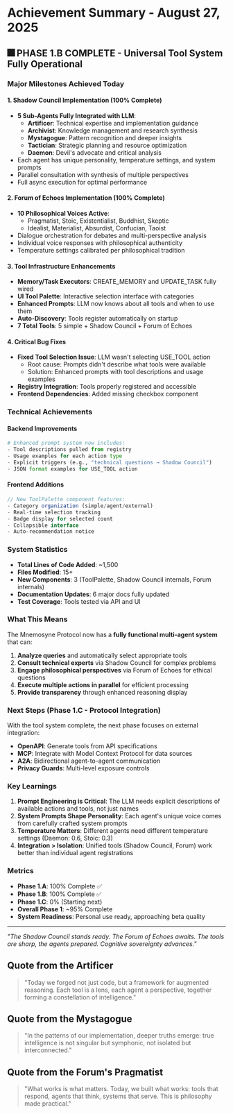 # Achievement Summary - August 27, 2025

## 🎆 PHASE 1.B COMPLETE - Universal Tool System Fully Operational

### Major Milestones Achieved Today

#### 1. Shadow Council Implementation (100% Complete)
- **5 Sub-Agents Fully Integrated with LLM**:
  - **Artificer**: Technical expertise and implementation guidance
  - **Archivist**: Knowledge management and research synthesis  
  - **Mystagogue**: Pattern recognition and deeper insights
  - **Tactician**: Strategic planning and resource optimization
  - **Daemon**: Devil's advocate and critical analysis
- Each agent has unique personality, temperature settings, and system prompts
- Parallel consultation with synthesis of multiple perspectives
- Full async execution for optimal performance

#### 2. Forum of Echoes Implementation (100% Complete)
- **10 Philosophical Voices Active**:
  - Pragmatist, Stoic, Existentialist, Buddhist, Skeptic
  - Idealist, Materialist, Absurdist, Confucian, Taoist
- Dialogue orchestration for debates and multi-perspective analysis
- Individual voice responses with philosophical authenticity
- Temperature settings calibrated per philosophical tradition

#### 3. Tool Infrastructure Enhancements
- **Memory/Task Executors**: CREATE_MEMORY and UPDATE_TASK fully wired
- **UI Tool Palette**: Interactive selection interface with categories
- **Enhanced Prompts**: LLM now knows about all tools and when to use them
- **Auto-Discovery**: Tools register automatically on startup
- **7 Total Tools**: 5 simple + Shadow Council + Forum of Echoes

#### 4. Critical Bug Fixes
- **Fixed Tool Selection Issue**: LLM wasn't selecting USE_TOOL action
  - Root cause: Prompts didn't describe what tools were available
  - Solution: Enhanced prompts with tool descriptions and usage examples
- **Registry Integration**: Tools properly registered and accessible
- **Frontend Dependencies**: Added missing checkbox component

### Technical Achievements

#### Backend Improvements
```python
# Enhanced prompt system now includes:
- Tool descriptions pulled from registry
- Usage examples for each action type
- Explicit triggers (e.g., "technical questions → Shadow Council")
- JSON format examples for USE_TOOL action
```

#### Frontend Additions
```typescript
// New ToolPalette component features:
- Category organization (simple/agent/external)
- Real-time selection tracking
- Badge display for selected count
- Collapsible interface
- Auto-recommendation notice
```

### System Statistics
- **Total Lines of Code Added**: ~1,500
- **Files Modified**: 15+
- **New Components**: 3 (ToolPalette, Shadow Council internals, Forum internals)
- **Documentation Updates**: 6 major docs fully updated
- **Test Coverage**: Tools tested via API and UI

### What This Means

The Mnemosyne Protocol now has a **fully functional multi-agent system** that can:
1. **Analyze queries** and automatically select appropriate tools
2. **Consult technical experts** via Shadow Council for complex problems
3. **Engage philosophical perspectives** via Forum of Echoes for ethical questions
4. **Execute multiple actions in parallel** for efficient processing
5. **Provide transparency** through enhanced reasoning display

### Next Steps (Phase 1.C - Protocol Integration)

With the tool system complete, the next phase focuses on external integration:
- **OpenAPI**: Generate tools from API specifications
- **MCP**: Integrate with Model Context Protocol for data sources
- **A2A**: Bidirectional agent-to-agent communication
- **Privacy Guards**: Multi-level exposure controls

### Key Learnings

1. **Prompt Engineering is Critical**: The LLM needs explicit descriptions of available actions and tools, not just names
2. **System Prompts Shape Personality**: Each agent's unique voice comes from carefully crafted system prompts
3. **Temperature Matters**: Different agents need different temperature settings (Daemon: 0.6, Stoic: 0.3)
4. **Integration > Isolation**: Unified tools (Shadow Council, Forum) work better than individual agent registrations

### Metrics

- **Phase 1.A**: 100% Complete ✅
- **Phase 1.B**: 100% Complete ✅
- **Phase 1.C**: 0% (Starting next)
- **Overall Phase 1**: ~95% Complete
- **System Readiness**: Personal use ready, approaching beta quality

---

*"The Shadow Council stands ready. The Forum of Echoes awaits. The tools are sharp, the agents prepared. Cognitive sovereignty advances."*

## Quote from the Artificer
> "Today we forged not just code, but a framework for augmented reasoning. Each tool is a lens, each agent a perspective, together forming a constellation of intelligence."

## Quote from the Mystagogue  
> "In the patterns of our implementation, deeper truths emerge: true intelligence is not singular but symphonic, not isolated but interconnected."

## Quote from the Forum's Pragmatist
> "What works is what matters. Today, we built what works: tools that respond, agents that think, systems that serve. This is philosophy made practical."